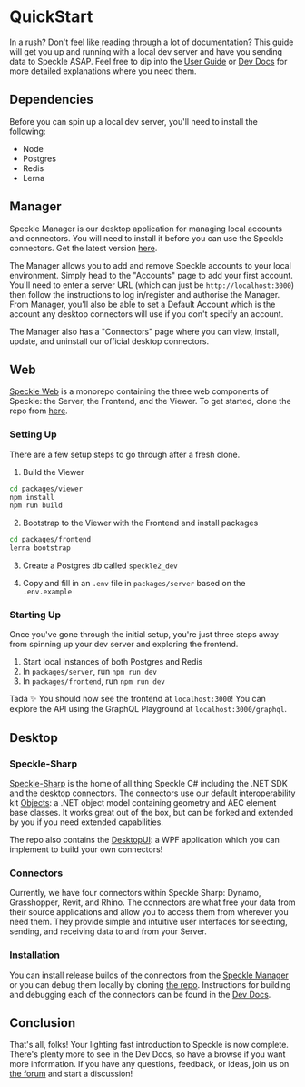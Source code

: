 # QuickStart

In a rush? Don't feel like reading through a lot of documentation? This guide will get you up and running with a local dev server and have you sending data to Speckle ASAP. Feel free to dip into the [User Guide](/user/) or [Dev Docs](/dev/speckle-sharp/) for more detailed explanations where you need them.

## Dependencies

Before you can spin up a local dev server, you'll need to install the following:

- Node
- Postgres
- Redis
- Lerna

## Manager

Speckle Manager is our desktop application for managing local accounts and connectors. You will need to install it before you can use the Speckle connectors. Get the latest version [here](https://speckle.systems/download/).

The Manager allows you to add and remove Speckle accounts to your local environment. Simply head to the "Accounts" page to add your first account. You'll need to enter a server URL (which can just be `http://localhost:3000`) then follow the instructions to log in/register and authorise the Manager. From Manager, you'll also be able to set a Default Account which is the account any desktop connectors will use if you don't specify an account.

The Manager also has a "Connectors" page where you can view, install, update, and uninstall our official desktop connectors.

## Web

[Speckle Web](/dev/web) is a monorepo containing the three web components of Speckle: the Server, the Frontend, and the Viewer. To get started, clone the repo from [here](https://github.com/specklesystems/speckle-server).

### Setting Up

There are a few setup steps to go through after a fresh clone.

1. Build the Viewer

```sh
cd packages/viewer
npm install
npm run build
```

2. Bootstrap to the Viewer with the Frontend and install packages

```sh
cd packages/frontend
lerna bootstrap
```

3. Create a Postgres db called `speckle2_dev`

4. Copy and fill in an `.env` file in `packages/server` based on the `.env.example`

### Starting Up

Once you've gone through the initial setup, you're just three steps away from spinning up your dev server and exploring the frontend.

1. Start local instances of both Postgres and Redis
2. In `packages/server`, run `npm run dev`
3. In `packages/frontend`, run `npm run dev`

Tada ✨ You should now see the frontend at `localhost:3000`! You can explore the API using the GraphQL Playground at `localhost:3000/graphql`.

## Desktop

### Speckle-Sharp

[Speckle-Sharp](/dev/speckle-sharp/) is the home of all thing Speckle C# including the .NET SDK and the desktop connectors. The connectors use our default interoperability kit [Objects](/dev/speckle-sharp/objects): a .NET object model containing geometry and AEC element base classes. It works great out of the box, but can be forked and extended by you if you need extended capabilities.

The repo also contains the [DesktopUI](https://github.com/specklesystems/speckle-sharp/tree/master/DesktopUI): a WPF application which you can implement to build your own connectors!

### Connectors

Currently, we have four connectors within Speckle Sharp: Dynamo, Grasshopper, Revit, and Rhino. The connectors are what free your data from their source applications and allow you to access them from wherever you need them. They provide simple and intuitive user interfaces for selecting, sending, and receiving data to and from your Server.

### Installation

You can install release builds of the connectors from the [Speckle Manager](#manager) or you can debug them locally by cloning [the repo](https://github.com/specklesystems/speckle-sharp). Instructions for building and debugging each of the connectors can be found in the [Dev Docs](/dev/speckle-sharp/connectors).

## Conclusion

That's all, folks! Your lighting fast introduction to Speckle is now complete. There's plenty more to see in the Dev Docs, so have a browse if you want more information. If you have any questions, feedback, or ideas, join us on [the forum](https://speckle.community/) and start a discussion!
